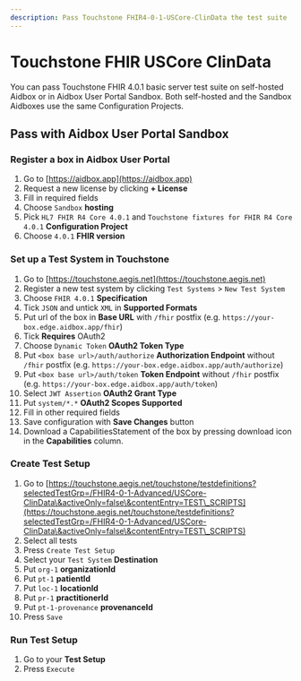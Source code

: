 ```yaml
---
description: Pass Touchstone FHIR4-0-1-USCore-ClinData the test suite
---
```


# Touchstone FHIR USCore ClinData

You can pass Touchstone FHIR 4.0.1 basic server test suite on self-hosted Aidbox or in Aidbox User Portal Sandbox. Both self-hosted and the Sandbox Aidboxes use the same Configuration Projects.

## Pass with Aidbox User Portal Sandbox

### Register a box in Aidbox User Portal

1. Go to [https://aidbox.app](https://aidbox.app)
2. Request a new license by clicking **+ License**
3. Fill in required fields
4. Choose `Sandbox` **hosting**
5. Pick `HL7 FHIR R4 Core 4.0.1` and `Touchstone fixtures for FHIR R4 Core 4.0.1` **Configuration Project**
6. Choose `4.0.1` **FHIR version**

### Set up a Test System in Touchstone

1. Go to [https://touchstone.aegis.net](https://touchstone.aegis.net)
2. Register a new test system by clicking `Test Systems` > `New Test System`
3. Choose `FHIR 4.0.1` **Specification**
4. Tick `JSON` and untick `XML` in **Supported Formats**
5. Put url of the box in **Base URL** with `/fhir` postfix (e.g. `https://your-box.edge.aidbox.app/fhir`)
6. Tick **Requires** OAuth2
7. Choose `Dynamic Token` **OAuth2 Token Type**
8. Put `<box base url>/auth/authorize` **Authorization Endpoint** without `/fhir` postfix (e.g. `https://your-box.edge.aidbox.app/auth/authorize`)
9. Put `<box base url>/auth/token` **Token Endpoint** without `/fhir` postfix (e.g. `https://your-box.edge.aidbox.app/auth/token`)
10. Select `JWT Assertion` **OAuth2 Grant Type**
11. Put `system/*.*` **OAuth2 Scopes Supported**
12. Fill in other required fields
13. Save configuration with **Save Changes** button
14. Download a CapabilitiesStatement of the box by pressing download icon in the **Capabilities** column.

### Create Test Setup

1. Go to [https://touchstone.aegis.net/touchstone/testdefinitions?selectedTestGrp=/FHIR4-0-1-Advanced/USCore-ClinData\&activeOnly=false\&contentEntry=TEST\_SCRIPTS](https://touchstone.aegis.net/touchstone/testdefinitions?selectedTestGrp=/FHIR4-0-1-Advanced/USCore-ClinData\&activeOnly=false\&contentEntry=TEST\_SCRIPTS)
2. Select all tests
3. Press `Create Test Setup`
4. Select your `Test System` **Destination**
5. Put `org-1` **organizationId**
6. Put `pt-1` **patientId**
7. Put `loc-1` **locationId**
8. Put `pr-1` **practitionerId**
9. Put `pt-1-provenance` **provenanceId**
10. Press `Save`

### Run Test Setup

1. Go to your **Test Setup**
2. Press `Execute`
